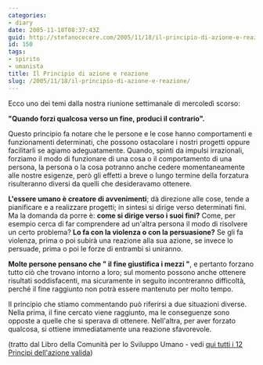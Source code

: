 ```yaml
---
categories:
- diary
date: 2005-11-18T08:37:43Z
guid: http://stefanocecere.com/2005/11/18/il-principio-di-azione-e-reazione/
id: 150
tags:
- spirito
- umanista
title: Il Principio di azione e reazione
slug: /2005/11/18/il-principio-di-azione-e-reazione/
---
```


<img src='/wp-content/principi02.jpg' alt='' align='left' />

Ecco uno dei temi dalla nostra riunione settimanale di mercoledì scorso:
  
**"Quando forzi qualcosa verso un fine, produci il contrario".** 
  
Questo principio fa notare che le persone e le cose hanno comportamenti e funzionamenti determinati, che possono ostacolare i nostri progetti oppure facilitarli se agiamo adeguatamente. Quando, spinti da impulsi irrazionali, forziamo il modo di funzionare di una cosa o il comportamento di una persona, la persona o la cosa potranno anche cedere momentaneamente alle nostre esigenze, però gli effetti a breve o lungo termine della forzatura risulteranno diversi da quelli che desideravamo ottenere.

**L'essere umano è creatore di avvenimenti**; dà direzione alle cose, tende a pianificare e a realizzare progetti; in sintesi si dirige verso determinati fini. Ma la domanda da porre è: **come si dirige verso i suoi fini?** Come, per esempio cerca di far comprendere ad un'altra persona il modo di risolvere un certo problema? **Lo fa con la violenza o con la persuasione?** Se gli fa violenza, prima o poi subirà una reazione alla sua azione, se invece lo persuade, prima o poi le forze di entrambi si uniranno.

**Molte persone pensano che " il fine giustifica i mezzi "**, e pertanto forzano tutto ciò che trovano intorno a loro; sul momento possono anche ottenere risultati soddisfacenti, ma sicuramente in seguito incontreranno difficoltà, perché il fine raggiunto non potrà essere mantenuto per molto tempo.

Il principio che stiamo commentando può riferirsi a due situazioni diverse. Nella prima, il fine cercato viene raggiunto, ma le conseguenze sono opposte a quelle che si sperava di ottenere. Nell'altra, per aver forzato qualcosa, si ottiene immediatamente una reazione sfavorevole.

(tratto dal Libro della Comunità per lo Sviluppo Umano - vedi [qui tutti i 12 Principi dell'azione valida](http://www.clum.net/md/mod-subjects-viewpage-pageid-16.html))